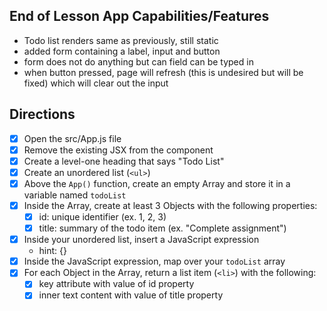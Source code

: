 ## End of Lesson App Capabilities/Features

- Todo list renders same as previously, still static
- added form containing a label, input and button
- form does not do anything but can field can be typed in
- when button pressed, page will refresh (this is undesired but will be fixed) which will clear out the input

## Directions 

- [x] Open the src/App.js file
- [x] Remove the existing JSX from the component
- [x] Create a level-one heading that says "Todo List"
- [x] Create an unordered list (`<ul>`)
- [x] Above the `App()` function, create an empty Array and store it in a variable named `todoList`
- [x] Inside the Array, create at least 3 Objects with the following properties:
  - [x] id: unique identifier (ex. 1, 2, 3)
  - [x] title: summary of the todo item (ex. "Complete assignment")
- [x] Inside your unordered list, insert a JavaScript expression
  - hint: {}
- [x] Inside the JavaScript expression, map over your `todoList` array
- [x] For each Object in the Array, return a list item (`<li>`) with the following:
  - [x] key attribute with value of id property
  - [x] inner text content with value of title property
